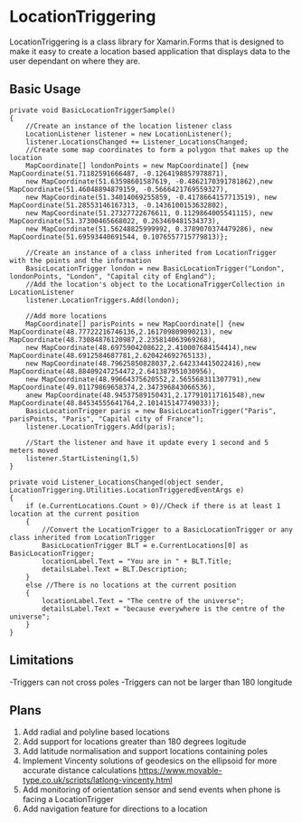 # LocationTriggering
LocationTriggering is a class library for Xamarin.Forms that is designed to make it easy to create a location based application that displays data to the user dependant on where they are.



## Basic Usage
```
private void BasicLocationTriggerSample()
{
    //Create an instance of the location listener class
    LocationListener listener = new LocationListener();
    listener.LocationsChanged += Listener_LocationsChanged;
    //Create some map coordinates to form a polygon that makes up the location
    MapCoordinate[] londonPoints = new MapCoordinate[] {new MapCoordinate(51.71182591666487, -0.1264198857978871),
    new MapCoordinate(51.63598601587619, -0.4862170391781862),new MapCoordinate(51.46048894879159, -0.5666421769559327),
    new MapCoordinate(51.34014069255859, -0.4178664157713519), new MapCoordinate(51.28553146167313, -0.1436100153632802),
    new MapCoordinate(51.27327722676611, 0.1129864005541115), new MapCoordinate(51.37300465668022, 0.263469481534373),
    new MapCoordinate(51.56248825999992, 0.3789070374479286), new MapCoordinate(51.69593440691544, 0.1076557715779813)};

    //Create an instance of a class inherited from LocationTrigger with the points and the information
    BasicLocationTrigger london = new BasicLocationTrigger("London", londonPoints, "London", "Capital city of England");
    //Add the location's object to the LocationaTriggerCollection in LocationListener
    listener.LocationTriggers.Add(london);

    //Add more locations
    MapCoordinate[] parisPoints = new MapCoordinate[] {new MapCoordinate(48.77722216746136,2.161709809090213), new MapCoordinate(48.73084876120987,2.235814063969268),
    new MapCoordinate(48.6975904208622,2.410007684154414),new MapCoordinate(48.6912584687781,2.620424692765133),
    new MapCoordinate(48.79625850828037,2.642334415022416),new MapCoordinate(48.88409247254472,2.641387951030956),
    new MapCoordinate(48.99664375620552,2.565568311307791),new MapCoordinate(49.01179869658374,2.347396843066536),
    anew MapCoordinate(48.94537589150431,2.177910117161548),new MapCoordinate(48.84534555641764,2.101415147749033)};
    BasicLocationTrigger paris = new BasicLocationTrigger("Paris", parisPoints, "Paris", "Capital city of France");
    listener.LocationTriggers.Add(paris);
    
    //Start the listener and have it update every 1 second and 5 meters moved
    listener.StartListening(1,5)
}

private void Listener_LocationsChanged(object sender, LocationTriggering.Utilities.LocationTriggeredEventArgs e)
{
    if (e.CurrentLocations.Count > 0)//Check if there is at least 1 location at the current position 
    {
        //Convert the LocationTrigger to a BasicLocationTrigger or any class inherited from LocationTrigger
        BasicLocationTrigger BLT = e.CurrentLocations[0] as BasicLocationTrigger;
        locationLabel.Text = "You are in " + BLT.Title;
        detailsLabel.Text = BLT.Description;
    }
    else //There is no locations at the current position
    {
        locationLabel.Text = "The centre of the universe";
        detailsLabel.Text = "because everywhere is the centre of the universe";
    }
}
```
## Limitations
-Triggers can not cross poles
-Triggers can not be larger than 180 longitude

## Plans
1. Add radial and polyline based locations
2. Add support for locations greater than 180 degrees logitude
3. Add latitude normalisation and support locations containing poles
4. Implement Vincenty solutions of geodesics on the ellipsoid for more accurate distance calculations https://www.movable-type.co.uk/scripts/latlong-vincenty.html
5. Add monitoring of orientation sensor and send events when phone is facing a LocationTrigger
6. Add navigation feature for directions to a location
